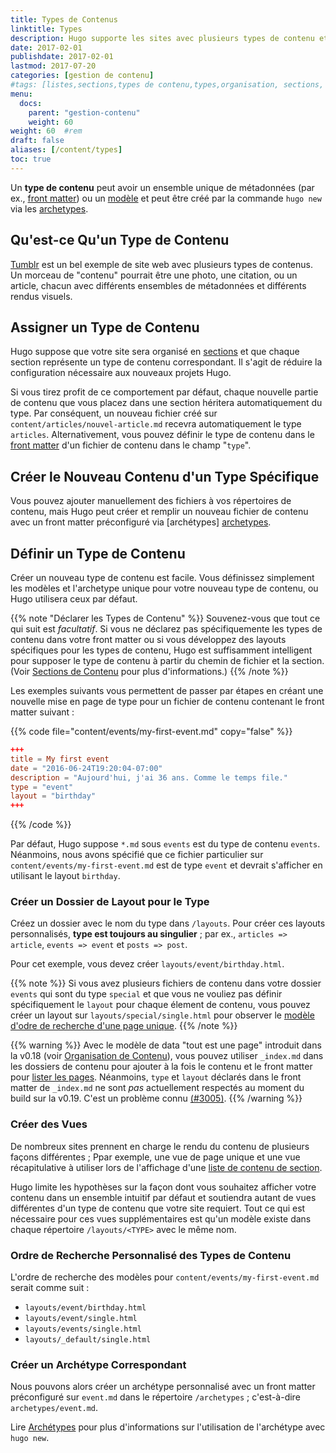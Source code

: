 ```yaml
---
title: Types de Contenus
linktitle: Types
description: Hugo supporte les sites avec plusieurs types de contenu et suppose que votre site sera organisé en sections, où chaque section représente le type correspondant.
date: 2017-02-01
publishdate: 2017-02-01
lastmod: 2017-07-20
categories: [gestion de contenu]
#tags: [listes,sections,types de contenu,types,organisation, sections, contenu]
menu:
  docs:
    parent: "gestion-contenu"
    weight: 60
weight: 60	#rem
draft: false
aliases: [/content/types]
toc: true
---
```


Un **type de contenu** peut avoir un ensemble unique de métadonnées (par ex., [front matter][]) ou un [modèle][template] et peut être créé par la commande `hugo new` via les  [archetypes][].

## Qu'est-ce Qu'un Type de Contenu

[Tumblr][] est un bel exemple de site web avec plusieurs types de contenus. Un morceau de "contenu" pourrait être une photo, une citation, ou un article, chacun avec différents ensembles de métadonnées et différents rendus visuels.

## Assigner un Type de Contenu

Hugo suppose que votre site sera organisé en [sections][] et que chaque section représente un type de contenu correspondant. Il s'agit de réduire la configuration nécessaire aux nouveaux projets Hugo.

Si vous tirez profit de ce comportement par défaut, chaque nouvelle partie de contenu que vous placez dans une section héritera automatiquement du type. Par conséquent, un nouveau fichier créé sur `content/articles/nouvel-article.md` recevra automatiquement le type `articles`. Alternativement, vous pouvez définir le type de contenu dans le [front matter][] d'un fichier de contenu dans le champ "`type`".

## Créer le Nouveau Contenu d'un Type Spécifique

Vous pouvez ajouter manuellement des fichiers à vos répertoires de contenu, mais Hugo peut créer et remplir un nouveau fichier de contenu avec un front matter préconfiguré via [archétypes] [archetypes].

## Définir un Type de Contenu

Créer un nouveau type de contenu est facile. Vous définissez simplement les modèles et l'archetype unique pour votre nouveau type de contenu, ou Hugo utilisera ceux par défaut.


{{% note "Déclarer les Types de Contenu" %}}
Souvenez-vous que tout ce qui suit est *facultatif*. Si vous ne déclarez pas spécifiquemente les types de contenu dans votre front matter ou si vous développez des layouts spécifiques pour les types de contenu, Hugo est suffisamment intelligent pour supposer le type de contenu à partir du chemin de fichier et la section. (Voir [Sections de Contenu](/gestion-contenu/sections/) pour plus d'informations.)
{{% /note %}}

Les exemples suivants vous permettent de passer par étapes en créant une nouvelle mise en page de type pour un fichier de contenu contenant le front matter suivant :

{{% code file="content/events/my-first-event.md" copy="false" %}}
```toml
+++
title = My first event
date = "2016-06-24T19:20:04-07:00"
description = "Aujourd'hui, j'ai 36 ans. Comme le temps file."
type = "event"
layout = "birthday"
+++
```
{{% /code %}}

Par défaut, Hugo suppose `*.md` sous `events` est du type de contenu `events`. Néanmoins, nous avons spécifié que ce fichier particulier sur `content/events/my-first-event.md` est de type `event` et devrait s'afficher en utilisant le layout  `birthday`.

### Créer un Dossier de Layout pour le Type

Créez un dossier avec le nom du type dans `/layouts`. Pour créer ces layouts personnalisés, **type est toujours au singulier** ; par ex., `articles => article`, `events => event` et `posts => post`.

Pour cet exemple, vous devez créer `layouts/event/birthday.html`.

{{% note %}}
Si vous avez plusieurs fichiers de contenu dans votre dossier  `events` qui sont du type `special` et que vous ne vouliez pas définir spécifiquement le `layout` pour chaque élement de contenu, vous pouvez créer un layout sur `layouts/special/single.html` pour observer le [modèle d'odre de recherche d'une page unique](/templates/single-page-templates/).
{{% /note %}}

{{% warning %}}
Avec le modèle de data "tout est une page" introduit dans la v0.18 (voir [Organisation de Contenu](/gestion-contenu/organisation/)), vous pouvez utiliser `_index.md` dans les dossiers de contenu pour ajouter à la fois le contenu et le front matter pour [lister les pages](/templates/lists/). Néanmoins, `type` et `layout` déclarés dans le front matter de `_index.md` ne sont *pas* actuellement respectés au moment du build sur la v0.19. C'est un problème connu [(#3005)](https://github.com/gohugoio/hugo/issues/3005).
{{% /warning %}}

### Créer des Vues

De nombreux sites prennent en charge le rendu du contenu de plusieurs façons différentes ; Ppar exemple, une vue de page unique et une vue récapitulative à utiliser lors de l'affichage d'une [liste de contenu de section][sectiontemplates].

Hugo limite les hypothèses sur la façon dont vous souhaitez afficher votre contenu dans un ensemble intuitif par défaut et soutiendra autant de vues différentes d'un type de contenu que votre site requiert. Tout ce qui est nécessaire pour ces vues supplémentaires est qu'un modèle existe dans chaque répertoire `/layouts/<TYPE>` avec le même nom.

### Ordre de Recherche Personnalisé des Types de Contenu

L'ordre de recherche des modèles pour `content/events/my-first-event.md` serait comme suit :

* `layouts/event/birthday.html`
* `layouts/event/single.html`
* `layouts/events/single.html`
* `layouts/_default/single.html`

### Créer un Archétype Correspondant

Nous pouvons alors créer un archétype personnalisé avec un front matter préconfiguré sur `event.md` dans le répertoire `/archetypes` ; c'est-à-dire `archetypes/event.md`.

Lire [Archétypes][archetypes] pour plus d'informations sur l'utilisation de l'archétype avec `hugo new`.

[archetypes]: /gestion-contenu/archetypes/
[front matter]: /gestion-contenu/front-matter/
[sectiontemplates]: /templates/section-templates/
[sections]: /gestion-contenu/sections/
[template]: /templates/
[Tumblr]: https://www.tumblr.com/